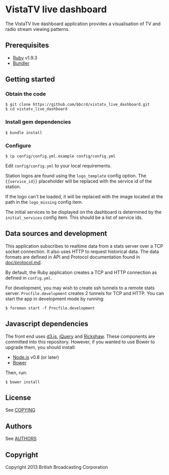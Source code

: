 # VistaTV live dashboard

The VistaTV live dashboard application provides a visualisation of TV and
radio stream viewing patterns.

## Prerequisites

* [Ruby](http://www.ruby-lang.org/) v1.9.3
* [Bundler](http://gembundler.com/)

## Getting started

### Obtain the code

    $ git clone https://github.com/bbcrd/vistatv_live_dashboard.git
    $ cd vistatv_live_dashboard

### Install gem dependencies

    $ bundle install

### Configure

    $ cp config/config.yml.example config/config.yml

Edit `config/config.yml` to your local requirements.

Station logos are found using the `logo_template` config option. The `{{service_id}}` placeholder will be replaced with the service id of the station.

If the logo can't be loaded, it will be replaced with the image located at the path in the `logo_missing` config item.

The initial services to be displayed on the dashboard is determined by the `initial_services` config item. This should be a list of service ids.

## Data sources and development

This application subscribes to realtime data from a stats server over a TCP socket connection. It also uses HTTP to request historical data. The data formats are defined in API and Protocol documentation found in [doc/protocol.md](doc/protocol.md).

By default, the Ruby application creates a TCP and HTTP connection as defined in `config.yml`.

For development, you may wish to create ssh tunnels to a remote stats server. `Procfile.development` creates 2 tunnels for TCP and HTTP. You can start the app in development mode by running:

    $ foreman start -f Procfile.development

## Javascript dependencies

The front end uses [d3.js](http://d3js.org/), [jQuery](http://jquery.com/) and [Rickshaw](http://code.shutterstock.com/rickshaw/). These components are committed into this repository. However, if you wanted to use Bower to upgrade them, you should install:

* [Node.js](http://nodejs.org/) v0.8 (or later)
* [Bower](https://npmjs.org/package/bower)

Then, run:

    $ bower install

## License

See [COPYING](COPYING)

## Authors

See [AUTHORS](AUTHORS)

## Copyright

Copyright 2013 British Broadcasting Corporation
